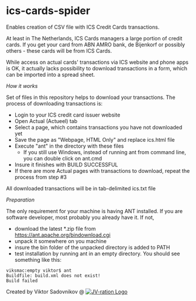 ics-cards-spider
================

Enables creation of CSV file with ICS Credit Cards transactions.

At least in The Netherlands, ICS Cards managers a large portion of credit cards. If you get your card from ABN AMRO bank, de Bijenkorf or possibly others - these cards will be from ICS Cards.

While access on actual cards' transactions via ICS website and phone apps is OK, it actually lacks possibility to download transactions in a form, which can be imported into a spread sheet.

*How it works*

Set of files in this repository helps to download your transactions. The process of downloading transactions is:

* Login to your ICS credit card issuer website
* Open Actual (Actueel) tab
* Select a page, which contains transactions you have not downloaded yet
* Save the page as "Webpage, HTML Only" and replace ics.html file
* Execute "ant" in the directory with these files
  * If you still use Windows, instead of running ant from command line, you can double click on ant.cmd
* Insure it finishes with BUILD SUCCESSFUL
* If there are more Actual pages with transactions to download, repeat the process from step #3

All downloaded transactions will be in tab-delimited ics.txt file

*Preparation*

The only requirement for your machine is having ANT installed. If you are software developer, most probably you already have it. If not, 
* download the latest *.zip file from https://ant.apache.org/bindownload.cgi
* unpack it somewhere on you machine
* insure the bin folder of the unpacked directory is added to PATH
* test installation by running ant in an empty directory. You should see something like this:

```
viksmac:empty viktor$ ant
Buildfile: build.xml does not exist!
Build failed
```

Created by Viktor Sadovnikov @ [![JV-ration Logo](http://jv-ration.com/images/jv-ration-logo_125_20.png)](http://jv-ration.com)

